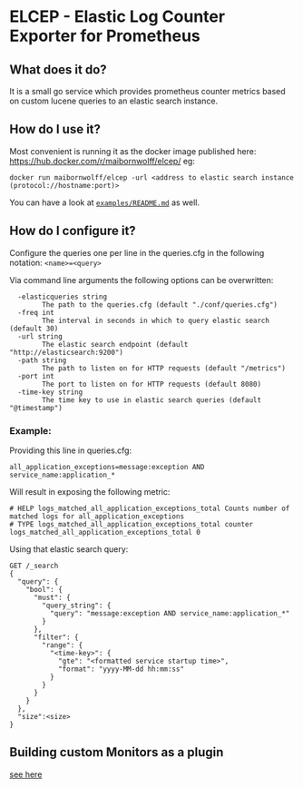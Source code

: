ELCEP - Elastic Log Counter Exporter for Prometheus
===================================================

## What does it do?
It is a small go service which provides prometheus counter metrics based on custom lucene queries to an elastic search instance.

## How do I use it?
Most convenient is running it as the docker image published here: https://hub.docker.com/r/maibornwolff/elcep/ eg:
```
docker run maibornwolff/elcep -url <address to elastic search instance (protocol://hostname:port)>
```

You can have a look at [`examples/README.md`](examples/README.md) as well.

## How do I configure it?
Configure the queries one per line in the queries.cfg in the following notation: `<name>=<query>`

Via command line arguments the following options can be overwritten:
```
  -elasticqueries string
    	The path to the queries.cfg (default "./conf/queries.cfg")
  -freq int
    	The interval in seconds in which to query elastic search (default 30)
  -url string
    	The elastic search endpoint (default "http://elasticsearch:9200")
  -path string
    	The path to listen on for HTTP requests (default "/metrics")
  -port int
    	The port to listen on for HTTP requests (default 8080)
  -time-key string
        The time key to use in elastic search queries (default "@timestamp")
```

### Example:
Providing this line in queries.cfg: 
```
all_application_exceptions=message:exception AND service_name:application_*
```

Will result in exposing the following metric:
```
# HELP logs_matched_all_application_exceptions_total Counts number of matched logs for all_application_exceptions
# TYPE logs_matched_all_application_exceptions_total counter
logs_matched_all_application_exceptions_total 0
```

Using that elastic search query:
```
GET /_search
{
  "query": {
    "bool": {
      "must": {
        "query_string": {
          "query": "message:exception AND service_name:application_*"
        }
      },
      "filter": {
        "range": {
          "<time-key>": {
            "gte": "<formatted service startup time>",
            "format": "yyyy-MM-dd hh:mm:ss"
          }
        }
      }
    }
  },
  "size":<size>
}
```

## Building custom Monitors as a plugin

[see here](BUILD-CUSTOM-MONITOR.md)
